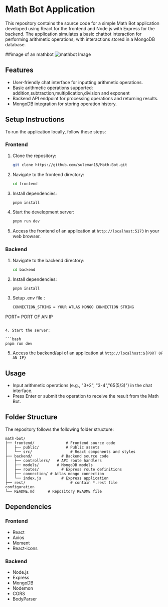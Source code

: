 # Math Bot Application

This repository contains the source code for a simple Math Bot application developed using React for the frontend and Node.js with Express for the backend. The application simulates a basic chatbot interaction for performing arithmetic operations, with interactions stored in a MongoDB database.

##image of an mathbot
![mathbot Image](https://ibb.co/JdHFwQz)
## Features

- User-friendly chat interface for inputting arithmetic operations.
- Basic arithmetic operations supported: addition,subtraction,multiplication,division and exponent
- Backend API endpoint for processing operations and returning results.
- MongoDB integration for storing operation history.

## Setup Instructions

To run the application locally, follow these steps:

### Frontend

1. Clone the repository:

   ```bash
   git clone https://github.com/suleman15/Math-Bot.git
   ```

2. Navigate to the frontend directory:

   ```bash
   cd frontend
   ```

3. Install dependencies:

   ```bash
   pnpm install
   ```

4. Start the development server:

   ```bash
   pnpm run dev
   ```

5. Access the frontend of an  application at `http://localhost:5173` in your web browser.

### Backend

1. Navigate to the backend directory:

   ```bash
   cd backend
   ```

2. Install dependencies:

   ```bash
   pnpm install
   ```

3. Setup .env file : 

   ```bash
   CONNECTION_STRING = YOUR ATLAS MONGO CONNECTION STRING
  PORT= PORT OF AN IP
   ```

4. Start the server:

   ```bash
   pnpm run dev
   ```

5. Access the backend/api of an application at `http://localhost:${PORT OF AN IP}` 

## Usage

- Input arithmetic operations (e.g., "3+2", "3-4","65(5/3)") in the chat interface.
- Press Enter or submit the operation to receive the result from the Math Bot.

## Folder Structure

The repository follows the following folder structure:

```
math-bot/
├── frontend/              # Frontend source code
│   ├── public/            # Public assets
│   └── src/                 # React components and styles
├── backend/             # Backend source code
│   ├── controllers/   # API route handlers
│   ├── models/        # MongoDB models
│   ├── routes/          # Express route definitions
│   ├── connection/ # Atlas mongo connection
│   └── index.js         # Express application 
├── rest/                    # contain *.rest file 
configuration
└── README.md      # Repository README file
```

## Dependencies

### Frontend
- React
- Axios
- Moment
- React-icons

### Backend
- Node.js
- Express
- MongoDB
- Nodemon
- CORS
- BodyParser
